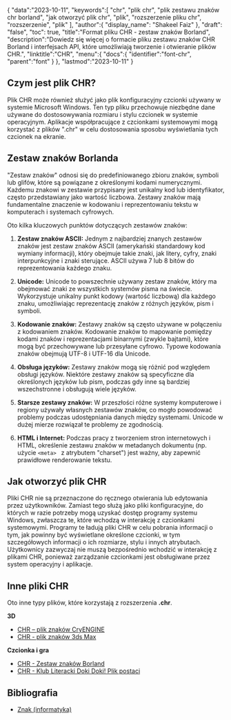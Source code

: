 {
"data":"2023-10-11",
   "keywords":[
"chr",
"plik chr",
"plik zestawu znaków chr borland",
"jak otworzyć plik chr",
"plik",
"rozszerzenie pliku chr",
"rozszerzenie",
"plik"
],
   "author":{
"display_name": "Shakeel Faiz"
},
"draft": "false",
"toc": true,
"title":"Format pliku CHR - zestaw znaków Borland",
   "description":"Dowiedz się więcej o formacie pliku zestawu znaków CHR Borland i interfejsach API, które umożliwiają tworzenie i otwieranie plików CHR.",
   "linktitle":"CHR",
   "menu":{
      "docs":{
         "identifier":"font-chr",
         "parent":"font"
}
},
"lastmod":"2023-10-11"
}

## Czym jest plik CHR?

Plik CHR może również służyć jako plik konfiguracyjny czcionki używany w systemie Microsoft Windows. Ten typ pliku przechowuje niezbędne dane używane do dostosowywania rozmiaru i stylu czcionek w systemie operacyjnym. Aplikacje współpracujące z czcionkami systemowymi mogą korzystać z plików ".chr" w celu dostosowania sposobu wyświetlania tych czcionek na ekranie.

## Zestaw znaków Borlanda

"Zestaw znaków" odnosi się do predefiniowanego zbioru znaków, symboli lub glifów, które są powiązane z określonymi kodami numerycznymi. Każdemu znakowi w zestawie przypisany jest unikalny kod lub identyfikator, często przedstawiany jako wartość liczbowa. Zestawy znaków mają fundamentalne znaczenie w kodowaniu i reprezentowaniu tekstu w komputerach i systemach cyfrowych.

Oto kilka kluczowych punktów dotyczących zestawów znaków:

1. **Zestaw znaków ASCII:** Jednym z najbardziej znanych zestawów znaków jest zestaw znaków ASCII (amerykański standardowy kod wymiany informacji), który obejmuje takie znaki, jak litery, cyfry, znaki interpunkcyjne i znaki sterujące. ASCII używa 7 lub 8 bitów do reprezentowania każdego znaku.
    





2. **Unicode:** Unicode to powszechnie używany zestaw znaków, który ma obejmować znaki ze wszystkich systemów pisma na świecie. Wykorzystuje unikalny punkt kodowy (wartość liczbową) dla każdego znaku, umożliwiając reprezentację znaków z różnych języków, pism i symboli.
    





3. **Kodowanie znaków:** Zestawy znaków są często używane w połączeniu z kodowaniem znaków. Kodowanie znaków to mapowanie pomiędzy kodami znaków i reprezentacjami binarnymi (zwykle bajtami), które mogą być przechowywane lub przesyłane cyfrowo. Typowe kodowania znaków obejmują UTF-8 i UTF-16 dla Unicode.
    





4. **Obsługa języków:** Zestawy znaków mogą się różnić pod względem obsługi języków. Niektóre zestawy znaków są specyficzne dla określonych języków lub pism, podczas gdy inne są bardziej wszechstronne i obsługują wiele języków.
    





5. **Starsze zestawy znaków:** W przeszłości różne systemy komputerowe i regiony używały własnych zestawów znaków, co mogło powodować problemy podczas udostępniania danych między systemami. Unicode w dużej mierze rozwiązał te problemy ze zgodnością.
    





6. **HTML i Internet:** Podczas pracy z tworzeniem stron internetowych i HTML, określenie zestawu znaków w metadanych dokumentu (np. użycie `<meta> ` z atrybutem "charset") jest ważny, aby zapewnić prawidłowe renderowanie tekstu.

## Jak otworzyć plik CHR

Pliki CHR nie są przeznaczone do ręcznego otwierania lub edytowania przez użytkowników. Zamiast tego służą jako pliki konfiguracyjne, do których w razie potrzeby mogą uzyskać dostęp programy systemu Windows, zwłaszcza te, które wchodzą w interakcję z czcionkami systemowymi. Programy te ładują pliki CHR w celu pobrania informacji o tym, jak powinny być wyświetlane określone czcionki, w tym szczegółowych informacji o ich rozmiarze, stylu i innych atrybutach. Użytkownicy zazwyczaj nie muszą bezpośrednio wchodzić w interakcję z plikami CHR, ponieważ zarządzanie czcionkami jest obsługiwane przez system operacyjny i aplikacje.

## Inne pliki CHR

Oto inne typy plików, które korzystają z rozszerzenia **.chr**.

**3D**
- [CHR – plik znaków CryENGINE](/pl/3d/chr-cryengine/)
- [CHR - plik znaków 3ds Max](/pl/3d/chr-3ds/)

**Czcionka i gra**
- [CHR - Zestaw znaków Borland](/pl/font/chr/)
- [CHR - Klub Literacki Doki Doki! Plik postaci](/pl/game/chr-doki/)

## Bibliografia
- [Znak (informatyka)](https://en.wikipedia.org/wiki/Character_(computing))

